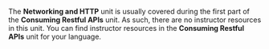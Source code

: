 The **Networking and HTTP** unit is usually covered during the first part of the **Consuming Restful APIs** unit. As such, there are no instructor resources in this unit. You can find instructor resources in the **Consuming Restful APIs** unit for your language.